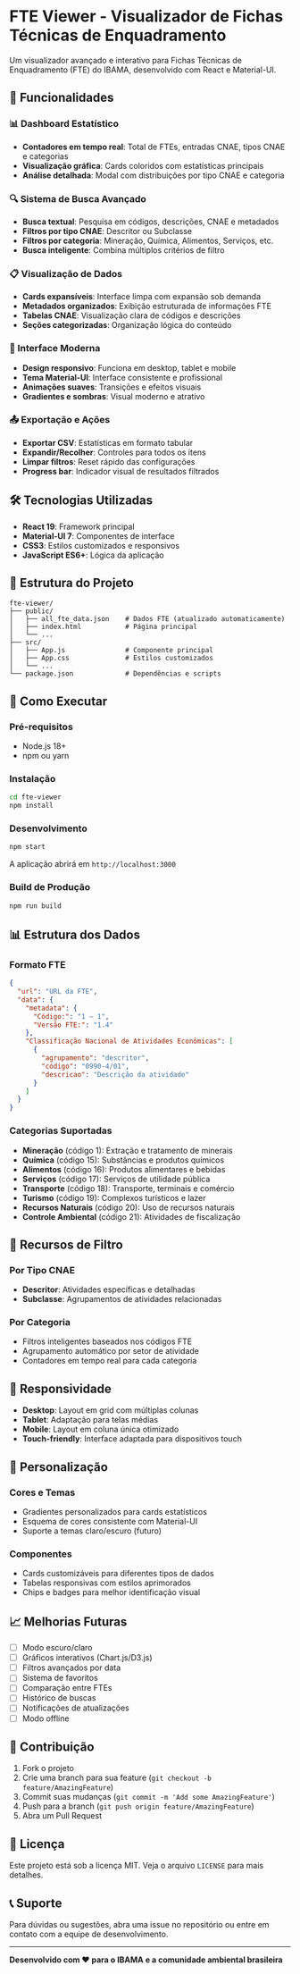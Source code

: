 # FTE Viewer - Visualizador de Fichas Técnicas de Enquadramento

Um visualizador avançado e interativo para Fichas Técnicas de Enquadramento (FTE) do IBAMA, desenvolvido com React e Material-UI.

## 🚀 Funcionalidades

### 📊 Dashboard Estatístico

- **Contadores em tempo real**: Total de FTEs, entradas CNAE, tipos CNAE e categorias
- **Visualização gráfica**: Cards coloridos com estatísticas principais
- **Análise detalhada**: Modal com distribuições por tipo CNAE e categoria

### 🔍 Sistema de Busca Avançado

- **Busca textual**: Pesquisa em códigos, descrições, CNAE e metadados
- **Filtros por tipo CNAE**: Descritor ou Subclasse
- **Filtros por categoria**: Mineração, Química, Alimentos, Serviços, etc.
- **Busca inteligente**: Combina múltiplos critérios de filtro

### 📋 Visualização de Dados

- **Cards expansíveis**: Interface limpa com expansão sob demanda
- **Metadados organizados**: Exibição estruturada de informações FTE
- **Tabelas CNAE**: Visualização clara de códigos e descrições
- **Seções categorizadas**: Organização lógica do conteúdo

### 🎨 Interface Moderna

- **Design responsivo**: Funciona em desktop, tablet e mobile
- **Tema Material-UI**: Interface consistente e profissional
- **Animações suaves**: Transições e efeitos visuais
- **Gradientes e sombras**: Visual moderno e atrativo

### 📤 Exportação e Ações

- **Exportar CSV**: Estatísticas em formato tabular
- **Expandir/Recolher**: Controles para todos os itens
- **Limpar filtros**: Reset rápido das configurações
- **Progress bar**: Indicador visual de resultados filtrados

## 🛠️ Tecnologias Utilizadas

- **React 19**: Framework principal
- **Material-UI 7**: Componentes de interface
- **CSS3**: Estilos customizados e responsivos
- **JavaScript ES6+**: Lógica da aplicação

## 📁 Estrutura do Projeto

```
fte-viewer/
├── public/
│   ├── all_fte_data.json    # Dados FTE (atualizado automaticamente)
│   ├── index.html           # Página principal
│   └── ...
├── src/
│   ├── App.js               # Componente principal
│   ├── App.css              # Estilos customizados
│   └── ...
└── package.json             # Dependências e scripts
```

## 🚀 Como Executar

### Pré-requisitos

- Node.js 18+
- npm ou yarn

### Instalação

```bash
cd fte-viewer
npm install
```

### Desenvolvimento

```bash
npm start
```

A aplicação abrirá em `http://localhost:3000`

### Build de Produção

```bash
npm run build
```

## 📊 Estrutura dos Dados

### Formato FTE

```json
{
  "url": "URL da FTE",
  "data": {
    "metadata": {
      "Código:": "1 – 1",
      "Versão FTE:": "1.4"
    },
    "Classificação Nacional de Atividades Econômicas": [
      {
        "agrupamento": "descritor",
        "código": "0990-4/01",
        "descricao": "Descrição da atividade"
      }
    ]
  }
}
```

### Categorias Suportadas

- **Mineração** (código 1): Extração e tratamento de minerais
- **Química** (código 15): Substâncias e produtos químicos
- **Alimentos** (código 16): Produtos alimentares e bebidas
- **Serviços** (código 17): Serviços de utilidade pública
- **Transporte** (código 18): Transporte, terminais e comércio
- **Turismo** (código 19): Complexos turísticos e lazer
- **Recursos Naturais** (código 20): Uso de recursos naturais
- **Controle Ambiental** (código 21): Atividades de fiscalização

## 🎯 Recursos de Filtro

### Por Tipo CNAE

- **Descritor**: Atividades específicas e detalhadas
- **Subclasse**: Agrupamentos de atividades relacionadas

### Por Categoria

- Filtros inteligentes baseados nos códigos FTE
- Agrupamento automático por setor de atividade
- Contadores em tempo real para cada categoria

## 📱 Responsividade

- **Desktop**: Layout em grid com múltiplas colunas
- **Tablet**: Adaptação para telas médias
- **Mobile**: Layout em coluna única otimizado
- **Touch-friendly**: Interface adaptada para dispositivos touch

## 🔧 Personalização

### Cores e Temas

- Gradientes personalizados para cards estatísticos
- Esquema de cores consistente com Material-UI
- Suporte a temas claro/escuro (futuro)

### Componentes

- Cards customizáveis para diferentes tipos de dados
- Tabelas responsivas com estilos aprimorados
- Chips e badges para melhor identificação visual

## 📈 Melhorias Futuras

- [ ] Modo escuro/claro
- [ ] Gráficos interativos (Chart.js/D3.js)
- [ ] Filtros avançados por data
- [ ] Sistema de favoritos
- [ ] Comparação entre FTEs
- [ ] Histórico de buscas
- [ ] Notificações de atualizações
- [ ] Modo offline

## 🤝 Contribuição

1. Fork o projeto
2. Crie uma branch para sua feature (`git checkout -b feature/AmazingFeature`)
3. Commit suas mudanças (`git commit -m 'Add some AmazingFeature'`)
4. Push para a branch (`git push origin feature/AmazingFeature`)
5. Abra um Pull Request

## 📄 Licença

Este projeto está sob a licença MIT. Veja o arquivo `LICENSE` para mais detalhes.

## 📞 Suporte

Para dúvidas ou sugestões, abra uma issue no repositório ou entre em contato com a equipe de desenvolvimento.

---

**Desenvolvido com ❤️ para o IBAMA e a comunidade ambiental brasileira**

